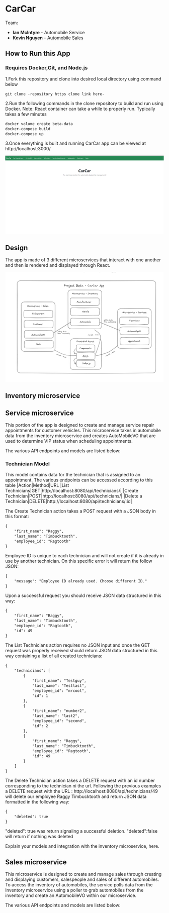 # CarCar

Team:

* **Ian McIntyre** - Automobile Service
* **Kevin Nguyen** - Automobile Sales

## How to Run this App
### Requires Docker,Git, and Node.js

1.Fork this repository and clone into desired local directory using command below
```
git clone -repository https clone link here-
```
2.Run the following commands in the clone repository to build and run using Docker.
Note: React container can take a while to properly run. Typically takes a few minutes

```
docker volume create beta-data
docker-compose build
docker-compose up
```

3.Once everything is built and running CarCar app can be viewed at http://localhost:3000/

![Img](/images/CarCarWebsite.png)

## Design

The app is made of 3 different microservices that interact with one another and then is rendered and displayed through React.

![Img](/images/CarCar_App_Diagram.png)

## Inventory microservice


## Service microservice

This portion of the app is designed to create and manage service repair appointments for customer vehicles.
This microservice takes in automobile data from the inventory microservice and creates AutoMobileVO that are used to determine VIP status when scheduling appointments.

The various API endpoints and models are listed below:

### Technician Model
This model contains data for the technician that is assigned to an appointment.
The various endpoints can be accessed according to this table
|Action|Method|URL
|List Technicians|GET|http://localhost:8080/api/technicians/|
|Create Technician|POST|http://localhost:8080/api/technicians/|
|Delete a Technician|DELETE|http://localhost:8080/api/technicians/:id|

The Create Technician action takes a POST request with a JSON body in this format:
```
{
	"first_name": "Raggy",
	"last_name": "Timbucktooth",
	"employee_id": "Ragtooth"
}
```
Employee ID is unique to each technician and will not create if it is already in use by another technician. On this specific error it will return the follow JSON:
```
{
	"message": "Employee ID already used. Choose different ID."
}
```
Upon a successful request you should receive JSON data structured in this way:
```
{
	"first_name": "Raggy",
	"last_name": "Timbucktooth",
	"employee_id": "Ragtooth",
	"id": 49
}
```


The List Technicians action requires no JSON input and once the GET request was properly received should return JSON data structured in this way containing a list of all created technicians:
```
{
	"technicians": [
		{
			"first_name": "Testguy",
			"last_name": "Testlast",
			"employee_id": "mrcool",
			"id": 1
		},
		{
			"first_name": "number2",
			"last_name": "last2",
			"employee_id": "second",
			"id": 2
		},
		{
			"first_name": "Raggy",
			"last_name": "Timbucktooth",
			"employee_id": "Ragtooth",
			"id": 49
		}
	]
}
```

The Delete Technician action takes a DELETE request with an id number corresponding to the technician ni the url. Following the previous examples a DELETE request with the URL : http://localhost:8080/api/technicians/49 will delete our employee Raggy Timbucktooth and return JSON data formatted in the following way:
```
{
	"deleted": true
}
```
"deleted": true was return signaling a successful deletion. "deleted":false will return if nothing was deleted




Explain your models and integration with the inventory
microservice, here.

## Sales microservice

This microservice is designed to create and manage sales through creating and displaying customers, salespeople and sales of different automobiles.
To access the inventory of automobiles, the service polls data from the Inventory microservice using a poller to grab automobiles from the inventory and create an AutomobileVO within our microservice.

The various API endpoints and models are listed below:
